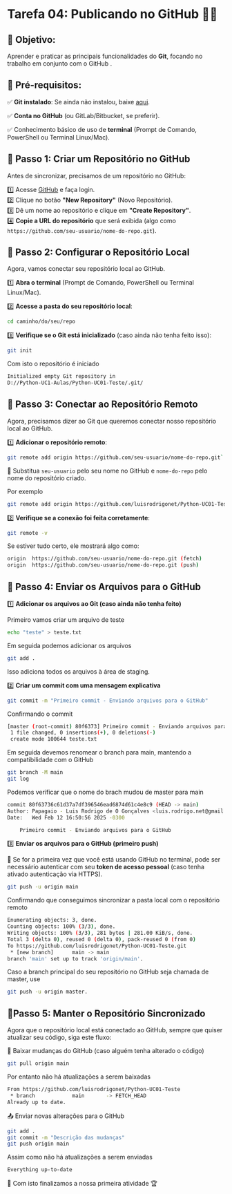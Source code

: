 
# **Tarefa 04: Publicando no GitHub 🚀🐙**  

## 🎯 **Objetivo**: 
Aprender e praticar as principais funcionalidades do **Git**, focando no trabalho em conjunto com o  GitHub  .  

## 📌 **Pré-requisitos**:  

✅ **Git instalado**: Se ainda não instalou, baixe  [aqui](https://git-scm.com/).

✅ **Conta no GitHub**  (ou GitLab/Bitbucket, se preferir).

✅ Conhecimento básico de uso de  **terminal**  (Prompt de Comando, PowerShell ou Terminal Linux/Mac).

## **🔹 Passo 1: Criar um Repositório no GitHub**

Antes de sincronizar, precisamos de um repositório no GitHub:

1️⃣ Acesse [GitHub](https://github.com/) e faça login.  
2️⃣ Clique no botão **"New Repository"** (Novo Repositório).  
3️⃣ Dê um nome ao repositório e clique em **"Create Repository"**.  
4️⃣ **Copie a URL do repositório** que será exibida (algo como `https://github.com/seu-usuario/nome-do-repo.git`).

## **🔹 Passo 2: Configurar o Repositório Local**

Agora, vamos conectar seu repositório local ao GitHub.

1️⃣ **Abra o terminal** (Prompt de Comando, PowerShell ou Terminal Linux/Mac).  

2️⃣ **Acesse a pasta do seu repositório local**:

```bash 
cd caminho/do/seu/repo
```

3️⃣ **Verifique se o Git está inicializado** (caso ainda não tenha feito isso):

```bash
git init
```
Com isto o repositório é iniciado

```bash 
Initialized empty Git repository in 
D://Python-UC1-Aulas/Python-UC01-Teste/.git/
```

## **🔹 Passo 3: Conectar ao Repositório Remoto**

Agora, precisamos dizer ao Git que queremos conectar nosso repositório local ao GitHub.

1️⃣ **Adicionar o repositório remoto**:


```bash
git remote add origin https://github.com/seu-usuario/nome-do-repo.git`
```

🔹 Substitua `seu-usuario` pelo seu nome no GitHub e `nome-do-repo` pelo nome do repositório criado.

Por exemplo

```bash
git remote add origin https://github.com/luisrodrigonet/Python-UC01-Teste.git
```

2️⃣ **Verifique se a conexão foi feita corretamente**:

```bash
git remote -v
```

Se estiver tudo certo, ele mostrará algo como:

```bash 
origin  https://github.com/seu-usuario/nome-do-repo.git (fetch)
origin  https://github.com/seu-usuario/nome-do-repo.git (push)
```

## **🔹 Passo 4: Enviar os Arquivos para o GitHub**

1️⃣ **Adicionar os arquivos ao Git (caso ainda não tenha feito)**

Primeiro vamos criar um arquivo de teste

```bash
echo "teste" > teste.txt
```

Em seguida podemos adicionar os arquivos

```bash
git add .
```

Isso adiciona todos os arquivos à área de staging.


2️⃣ **Criar um commit com uma mensagem explicativa**

```bash
git commit -m "Primeiro commit - Enviando arquivos para o GitHub"
```
Confirmando o commit

```bash 
[master (root-commit) 80f6373] Primeiro commit - Enviando arquivos para o GitHub
 1 file changed, 0 insertions(+), 0 deletions(-)
 create mode 100644 teste.txt
```
Em seguida devemos renomear o branch para main, mantendo a compatibilidade com o GitHub

```bash 
git branch -M main 
git log
```

Podemos verificar que o nome do brach mudou de master para main

```bash 
commit 80f63736c61d37a7df396546ead6874d61c4e8c9 (HEAD -> main)
Author: Papagaio - Luis Rodrigo de O Gonçalves <luis.rodrigo.net@gmail.com>
Date:   Wed Feb 12 16:50:56 2025 -0300

    Primeiro commit - Enviando arquivos para o GitHub
```

3️⃣ **Enviar os arquivos para o GitHub (primeiro push)**

🔹 Se for a primeira vez que você está usando GitHub no terminal, pode ser necessário autenticar com seu **token de acesso pessoal** (caso tenha ativado autenticação via HTTPS).

```bash 
git push -u origin main
```
Confirmando que conseguimos sincronizar a pasta local com o repositório remoto

```bash 
Enumerating objects: 3, done.
Counting objects: 100% (3/3), done.
Writing objects: 100% (3/3), 281 bytes | 281.00 KiB/s, done.
Total 3 (delta 0), reused 0 (delta 0), pack-reused 0 (from 0)
To https://github.com/luisrodrigonet/Python-UC01-Teste.git
 * [new branch]      main -> main
branch 'main' set up to track 'origin/main'.
```
Caso a branch principal do seu repositório no GitHub seja chamada de master, use 

```bash
git push -u origin master.
```

## **🔹Passo 5: Manter o Repositório Sincronizado**

Agora que o repositório local está conectado ao GitHub, sempre que quiser atualizar seu código, siga este fluxo:

🔄 Baixar mudanças do GitHub (caso alguém tenha alterado o código)

```bash 
git pull origin main
```

Por entanto não há atualizações a serem baixadas

```bash 
From https://github.com/luisrodrigonet/Python-UC01-Teste
 * branch            main       -> FETCH_HEAD
Already up to date.
```

📤 Enviar novas alterações para o GitHub

```bash 
git add .  
git commit -m "Descrição das mudanças"  
git push origin main
```
Assim como não há atualizações a serem enviadas

```bash 
Everything up-to-date
```
 🧩 Com isto finalizamos a nossa primeira atividade 🏆 
